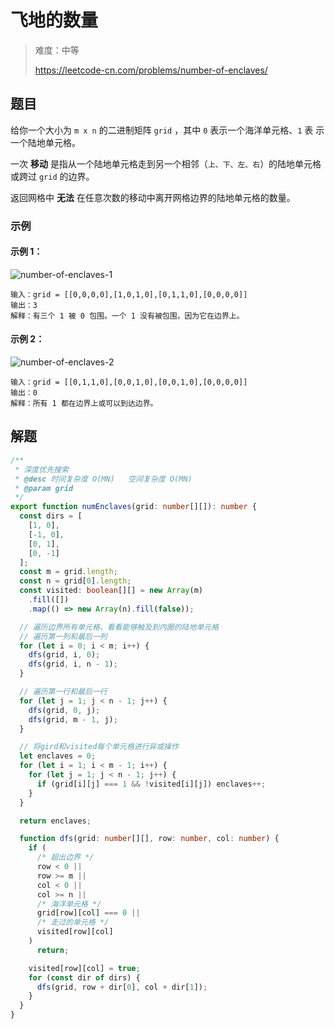 # 飞地的数量

> 难度：中等
>
> https://leetcode-cn.com/problems/number-of-enclaves/

## 题目

给你一个大小为 `m x n` 的二进制矩阵 `grid` ，其中 `0` 表示一个海洋单元格、`1` 表
示一个陆地单元格。

一次 **移动** 是指从一个陆地单元格走到另一个相邻（`上、下、左、右`）的陆地单元格
或跨过 `grid` 的边界。

返回网格中 **无法** 在任意次数的移动中离开网格边界的陆地单元格的数量。

### 示例

#### 示例 1：

![number-of-enclaves-1](https://user-images.githubusercontent.com/54696834/159101985-51ffac72-b3ac-42dc-aeba-b9779610015d.jpg)

```
输入：grid = [[0,0,0,0],[1,0,1,0],[0,1,1,0],[0,0,0,0]]
输出：3
解释：有三个 1 被 0 包围。一个 1 没有被包围，因为它在边界上。
```

#### 示例 2：

![number-of-enclaves-2](https://user-images.githubusercontent.com/54696834/159101983-66e02449-236d-4bdb-9ba5-d44d8a22b9c6.jpg)

```
输入：grid = [[0,1,1,0],[0,0,1,0],[0,0,1,0],[0,0,0,0]]
输出：0
解释：所有 1 都在边界上或可以到达边界。
```

## 解题

```typescript
/**
 * 深度优先搜索
 * @desc 时间复杂度 O(MN)   空间复杂度 O(MN)
 * @param grid
 */
export function numEnclaves(grid: number[][]): number {
  const dirs = [
    [1, 0],
    [-1, 0],
    [0, 1],
    [0, -1]
  ];
  const m = grid.length;
  const n = grid[0].length;
  const visited: boolean[][] = new Array(m)
    .fill([])
    .map(() => new Array(n).fill(false));

  // 遍历边界所有单元格，看看能够触及到内圈的陆地单元格
  // 遍历第一列和最后一列
  for (let i = 0; i < m; i++) {
    dfs(grid, i, 0);
    dfs(grid, i, n - 1);
  }

  // 遍历第一行和最后一行
  for (let j = 1; j < n - 1; j++) {
    dfs(grid, 0, j);
    dfs(grid, m - 1, j);
  }

  // 将gird和visited每个单元格进行异或操作
  let enclaves = 0;
  for (let i = 1; i < m - 1; i++) {
    for (let j = 1; j < n - 1; j++) {
      if (grid[i][j] === 1 && !visited[i][j]) enclaves++;
    }
  }

  return enclaves;

  function dfs(grid: number[][], row: number, col: number) {
    if (
      /* 超出边界 */
      row < 0 ||
      row >= m ||
      col < 0 ||
      col >= n ||
      /* 海洋单元格 */
      grid[row][col] === 0 ||
      /* 走过的单元格 */
      visited[row][col]
    )
      return;

    visited[row][col] = true;
    for (const dir of dirs) {
      dfs(grid, row + dir[0], col + dir[1]);
    }
  }
}
```
